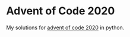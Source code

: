 # Advent of Code 2020
My solutions for [advent of code 2020](https://adventofcode.com/2020/) in python.
